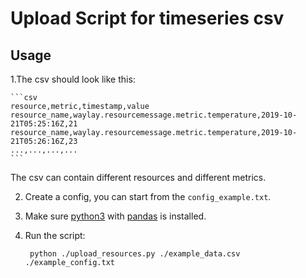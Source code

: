 # Upload Script for timeseries csv

## Usage

1.The csv should look like this:
  
    ```csv
    resource,metric,timestamp,value
    resource_name,waylay.resourcemessage.metric.temperature,2019-10-21T05:25:16Z,21
    resource_name,waylay.resourcemessage.metric.temperature,2019-10-21T05:26:16Z,23
    ...,...,...,...
    ```
The csv can contain different resources and different metrics. 

2. Create a config, you can start from the `config_example.txt`.

3. Make sure [python3](https://www.python.org/downloads/) with [pandas](https://pandas.pydata.org/) is installed.

4. Run the script:

   ```shell script
    python ./upload_resources.py ./example_data.csv ./example_config.txt
   ```   
